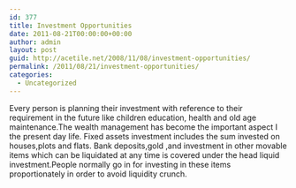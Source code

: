```yaml
---
id: 377
title: Investment Opportunities
date: 2011-08-21T00:00:00+00:00
author: admin
layout: post
guid: http://acetile.net/2008/11/08/investment-opportunities/
permalink: /2011/08/21/investment-opportunities/
categories:
  - Uncategorized
---
```

Every person is planning their investment with reference to their requirement in the future like children education, health and old age maintenance.The wealth management has become the important aspect I the present day life. Fixed assets investment includes the sum invested on houses,plots and flats. Bank deposits,gold ,and investment in other movable items which can be liquidated at any time is covered under the head liquid investment.People normally go in for investing in these items proportionately in order to avoid liquidity crunch.
